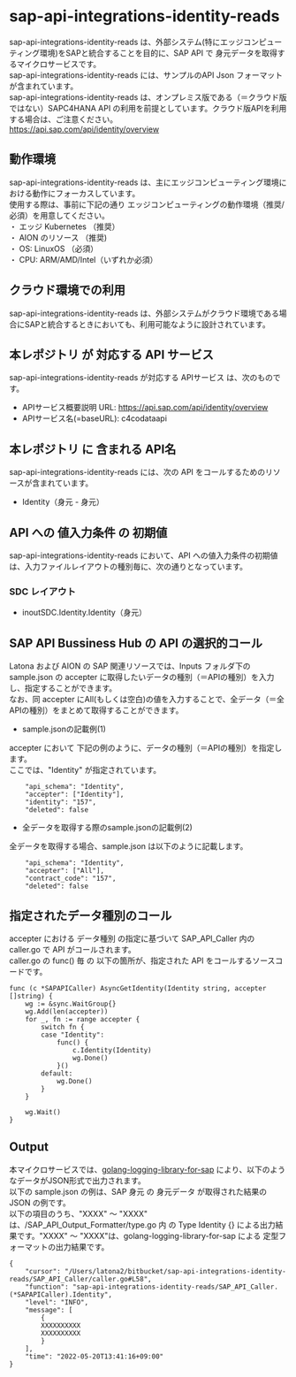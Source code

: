 # sap-api-integrations-identity-reads
sap-api-integrations-identity-reads は、外部システム(特にエッジコンピューティング環境)をSAPと統合することを目的に、SAP API で 身元データを取得するマイクロサービスです。    
sap-api-integrations-identity-reads には、サンプルのAPI Json フォーマットが含まれています。   
sap-api-integrations-identity-reads は、オンプレミス版である（＝クラウド版ではない）SAPC4HANA API の利用を前提としています。クラウド版APIを利用する場合は、ご注意ください。   
https://api.sap.com/api/identity/overview


## 動作環境  
sap-api-integrations-identity-reads は、主にエッジコンピューティング環境における動作にフォーカスしています。  
使用する際は、事前に下記の通り エッジコンピューティングの動作環境（推奨/必須）を用意してください。  
・ エッジ Kubernetes （推奨）    
・ AION のリソース （推奨)    
・ OS: LinuxOS （必須）    
・ CPU: ARM/AMD/Intel（いずれか必須）　　

## クラウド環境での利用
sap-api-integrations-identity-reads は、外部システムがクラウド環境である場合にSAPと統合するときにおいても、利用可能なように設計されています。  

## 本レポジトリ が 対応する API サービス
sap-api-integrations-identity-reads が対応する APIサービス は、次のものです。

* APIサービス概要説明 URL: https://api.sap.com/api/identity/overview   
* APIサービス名(=baseURL): c4codataapi

## 本レポジトリ に 含まれる API名
sap-api-integrations-identity-reads には、次の API をコールするためのリソースが含まれています。  

* Identity（身元 - 身元）

## API への 値入力条件 の 初期値
sap-api-integrations-identity-reads において、API への値入力条件の初期値は、入力ファイルレイアウトの種別毎に、次の通りとなっています。  

### SDC レイアウト

* inoutSDC.Identity.Identity（身元）

## SAP API Bussiness Hub の API の選択的コール

Latona および AION の SAP 関連リソースでは、Inputs フォルダ下の sample.json の accepter に取得したいデータの種別（＝APIの種別）を入力し、指定することができます。  
なお、同 accepter にAll(もしくは空白)の値を入力することで、全データ（＝全APIの種別）をまとめて取得することができます。  

* sample.jsonの記載例(1)  

accepter において 下記の例のように、データの種別（＝APIの種別）を指定します。  
ここでは、"Identity" が指定されています。

```
	"api_schema": "Identity",
	"accepter": ["Identity"],
	"identity": "157",
	"deleted": false
```
 
* 全データを取得する際のsample.jsonの記載例(2)  

全データを取得する場合、sample.json は以下のように記載します。  

```
	"api_schema": "Identity",
	"accepter": ["All"],
	"contract_code": "157",
	"deleted": false
```

## 指定されたデータ種別のコール

accepter における データ種別 の指定に基づいて SAP_API_Caller 内の caller.go で API がコールされます。  
caller.go の func() 毎 の 以下の箇所が、指定された API をコールするソースコードです。  

```
func (c *SAPAPICaller) AsyncGetIdentity(Identity string, accepter []string) {
	wg := &sync.WaitGroup{}
	wg.Add(len(accepter))
	for _, fn := range accepter {
		switch fn {
		case "Identity":
			func() {
				c.Identity(Identity)
				wg.Done()
			}()
		default:
			wg.Done()
		}
	}

	wg.Wait()
}
```

## Output  
本マイクロサービスでは、[golang-logging-library-for-sap](https://github.com/latonaio/golang-logging-library-for-sap) により、以下のようなデータがJSON形式で出力されます。  
以下の sample.json の例は、SAP 身元 の 身元データ が取得された結果の JSON の例です。  
以下の項目のうち、"XXXX" ～ "XXXX" は、/SAP_API_Output_Formatter/type.go 内 の Type Identity {} による出力結果です。"XXXX" ～ "XXXX"は、golang-logging-library-for-sap による 定型フォーマットの出力結果です。  

```
{
	"cursor": "/Users/latona2/bitbucket/sap-api-integrations-identity-reads/SAP_API_Caller/caller.go#L58",
	"function": "sap-api-integrations-identity-reads/SAP_API_Caller.(*SAPAPICaller).Identity",
	"level": "INFO",
	"message": [
		{
		XXXXXXXXXX
		XXXXXXXXXX
		}
	],
	"time": "2022-05-20T13:41:16+09:00"
}

```